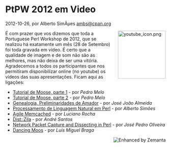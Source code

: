 
# PtPW 2012 em Video

 2012-10-26, por Alberto SimÃµes <ambs@cpan.org>

<a href="http://perl.pt/youtube_icon.png"><img alt="youtube_icon.png" src="%%BASE_URI%%imgs/youtube_icon-thumb-150x150-44.png" class="mt-image-right" style="float: right; margin: 0 0 20px 20px;" height="150" width="150" /></a> <div>É com prazer que vos dizemos que toda a Portuguese Perl Workshop de 2012, que se realizou há exatamente um mês (28 de Setembro) foi toda gravada em vídeo. É certo que a qualidade de imagem e de som não são as melhores, mas não deixa de ser uma vitória. Agradecemos a todos os participantes que nos permitiram disponibilizar online (no youtube) os vídeos das suas apresentações. Ficam aqui as ligações:<br /><ul><li><a href="https://www.youtube.com/watch?v=5wbt4Jsv95g">Tutorial de Moose, parte 1</a> - por <i>Pedro Melo</i></li><li><a href="https://www.youtube.com/watch?v=PDLKLzq7wic">Tutorial de Moose, parte 2</a> - por <i>Pedro Melo</i></li><li><a href="https://www.youtube.com/watch?v=gpz2oeC5_UM">Genealogia, Preliminaridades de Amador</a> - por <i>José João Almeida</i></li><li><a href="https://www.youtube.com/watch?v=GKhVj6vyjPE">Processamento de Linguagem Natural em Perl</a> - por <i>Alberto Simões</i></li><li><a href="https://www.youtube.com/watch?v=YdXcDFiNzHg">Agile Memcached</a> - por <i>Luciano Rocha</i></li><li><a href="https://www.youtube.com/watch?v=Sd6PhRp7DOc">Dist::Zila</a> - por <i>André Santos</i></li><li><a href="https://www.youtube.com/watch?v=MLXADQITwIs">Network Packet Capture and Dissecting in Perl</a> - por <i>José Pedro Oliveira</i></li><li><a href="https://www.youtube.com/watch?v=mP1CHMnjEwg">Dancing Moos</a> - por <i>Luís Miguel Braga</i><br /></li></ul></div>

<div style="margin-top:10px;height:15px" class="zemanta-pixie"><a class="zemanta-pixie-a" href="http://www.zemanta.com/?px" title="Enhanced by Zemanta"><img style="border:none;float:right" class="zemanta-pixie-img" src="http://img.zemanta.com/zemified_e.png?x-id=c9b6d7bb-5fe3-4fcd-891c-c5e66aa204df" alt="Enhanced by Zemanta" /></a></div>
